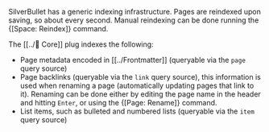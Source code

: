 SilverBullet has a generic indexing infrastructure. Pages are reindexed upon saving, so about every second. Manual reindexing can be done running the {[Space: Reindex]} command.

The [[../🔌 Core]] plug indexes the following:

* Page metadata encoded in [[../Frontmatter]] (queryable via the `page` query source)
* Page backlinks (queryable via the `link` query source), this information is used when renaming a page (automatically updating pages that link to it). Renaming can be done either by editing the page name in the header and hitting `Enter`, or using the {[Page: Rename]} command.
* List items, such as bulleted and numbered lists (queryable via the `item` query source)
